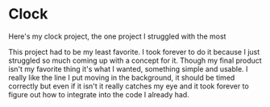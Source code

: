 # Clock
Here's my clock project, the one project I struggled with the most 

This project had to be my least favorite. I took forever to do it because I just struggled so much coming up with a concept for it. Though my final product isn't my favorite thing it's what I wanted, something simple and usable. I really like the line I put moving in the background, it should be timed correctly but even if it isn't it really catches my eye and it took forever to figure out how to integrate into the code I already had. 
